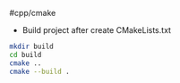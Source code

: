 #cpp/cmake 
- Build project after create CMakeLists.txt
```bash
mkdir build
cd build
cmake ..
cmake --build .
```